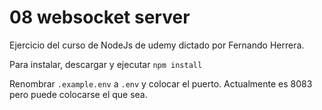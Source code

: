 # 08 websocket server
Ejercicio del curso de NodeJs de udemy dictado por Fernando Herrera.

Para instalar, descargar y ejecutar ```npm install```

Renombrar ```.example.env``` a ```.env``` y colocar el puerto. Actualmente es 8083 pero puede colocarse el que sea.